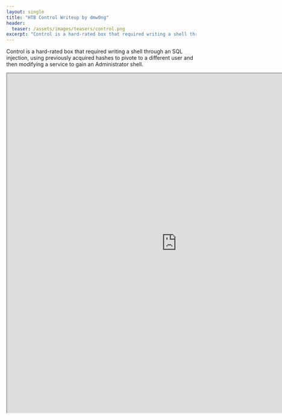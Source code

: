 ```yaml
---
layout: single
title: "HTB Control Writeup by dmw0ng"
header:
  teaser: /assets/images/teasers/control.png
excerpt: "Control is a hard-rated box that required writing a shell through an SQL injection, using previously acquired hashes to pivote to a different user and then modifying a service to gain an Administrator shell."
---
```


Control is a hard-rated box that required writing a shell through an SQL injection, using previously acquired hashes to pivote to a different user and then modifying a service to gain an Administrator shell.

<iframe height="900" src="https://drive.google.com/viewerng/viewer?embedded=true&amp;url=https://birdsarentrealctf.dev/content/dmw0ng/control/Hack_the_Box_-_Control.pdf" width="900"></iframe>
